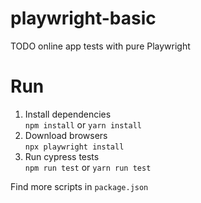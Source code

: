 # playwright-basic

TODO online app tests with pure Playwright

# Run

1. Install dependencies  
   `npm install` or `yarn install`
2. Download browsers  
   `npx playwright install `
3. Run cypress tests  
   `npm run test` or `yarn run test`

Find more scripts in `package.json`
